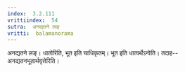 ```yaml
---
index:  3.2.111
vrittiindex:  54
sutra:  अनद्यतने लङ्
vritti:  balamanorama 
---
```


अनद्यतने लङ्। धातोरिति, भूत इति चाधिकृतम्। भूत इति धात्वर्थेऽन्वेति। तदाह--अनद्यतनभूतार्थवृत्तेरिति। 

